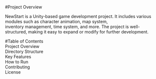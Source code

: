#Project Overview     

NewStart is a Unity-based game development project. It includes various modules such as character animation, map system,  
inventory management, time system, and more. The project is well-structured, making it easy to expand or modify for further development.

#Table of Contents   
Project Overview    
Directory Structure    
Key Features   
How to Run   
Contributing   
License   
